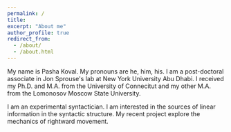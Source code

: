 ```yaml
---
permalink: /
title:
excerpt: "About me"
author_profile: true
redirect_from: 
  - /about/
  - /about.html
---
```


My name is Pasha Koval. My pronouns are he, him, his. I am a post-doctoral associate in Jon Sprouse's lab at New York University Abu Dhabi. I received my Ph.D. and M.A. from the University of Connecitut and my other M.A. from the Lomonosov Moscow State University. 

I am an experimental syntactician. I am interested in the sources of linear information in the syntactic structure. My recent project explore the mechanics of rightward movement.